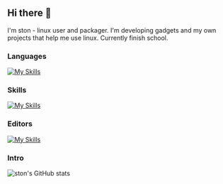 ## Hi there 👋
I'm ston - linux user and packager. I'm developing gadgets and my own projects that help me use linux. Currently finish school.

### Languages
[![My Skills](https://skillicons.dev/icons?i=py,lua,java,rust,go,c,cs,bash,html,js&perline=5)](https://skillicons.dev)

### Skills
[![My Skills](https://skillicons.dev/icons?i=linux,docker,git&perline=5)](https://skillicons.dev)

### Editors
[![My Skills](https://skillicons.dev/icons?i=vscode,vim,neovim&perline=5)](https://skillicons.dev)

### Intro
<!--
**st0nie/st0nie** is a ✨ _special_ ✨ repository because its `README.md` (this file) appears on your GitHub profile.

Here are some ideas to get you started:

- 🔭 I’m currently working on ...
- 🌱 I’m currently learning ...
- 👯 I’m looking to collaborate on ...
- 🤔 I’m looking for help with ...
- 💬 Ask me about ...
- 📫 How to reach me: ...
- 😄 Pronouns: ...
- ⚡ Fun fact: ...
-->
![ston's GitHub stats](https://github-readme-stats.vercel.app/api?username=st0nie&show_icons=true&theme=radical&include_all_commits=true)
